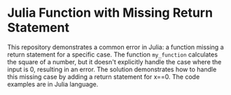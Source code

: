 # Julia Function with Missing Return Statement

This repository demonstrates a common error in Julia: a function missing a return statement for a specific case. The function `my_function` calculates the square of a number, but it doesn't explicitly handle the case where the input is 0, resulting in an error. The solution demonstrates how to handle this missing case by adding a return statement for x==0.  The code examples are in Julia language.